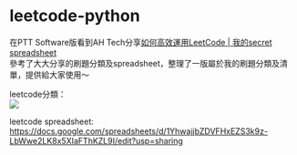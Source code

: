 # leetcode-python
在PTT Software版看到AH Tech分享[如何高效運用LeetCode | 我的secret spreadsheet](https://www.youtube.com/watch?v=ucTL2ZdcyOs&feature=emb_title&ab_channel=AHTech)  
參考了大大分享的刷題分類及spreadsheet，整理了一版屬於我的刷題分類及清單，提供給大家使用～  

leetcode分類：  
![](https://i.imgur.com/icgdAnC.png)


leetcode spreadsheet:  
https://docs.google.com/spreadsheets/d/1YhwajjbZDVFHxEZS3k9z-LbWwe2LK8x5XIaFThKZL9I/edit?usp=sharing
